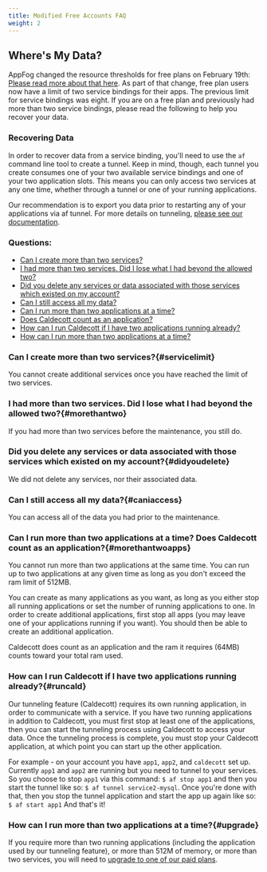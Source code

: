 ```yaml
---
title: Modified Free Accounts FAQ
weight: 2
---
```


## Where's My Data?

AppFog changed the resource thresholds for free plans on February 19th: [Please read more about that here](http://blog.appfog.com/changes-to-appfog-free-plans/). As part of that change, free plan users now have a limit of two service bindings for their apps. The previous limit for service bindings was eight. If you are on a free plan and previously had more than two service bindings, please read the following to help you recover your data.

### Recovering Data

In order to recover data from a service binding, you'll need to use the `af` command line tool to create a tunnel. Keep in mind, though, each tunnel you create consumes one of your two available service bindings and one of your two application slots. This means you can only access two services at any one time, whether through a tunnel or one of your running applications.

Our recommendation is to export you data prior to restarting any of your applications via af tunnel. For more details on tunneling, [please see our documentation](https://docs.appfog.com/services/tunneling).

### Questions:

* [Can I create more than two services?](#servicelimit)
* [I had more than two services. Did I lose what I had beyond the allowed two?](#morethantwo)
* [Did you delete any services or data associated with those services which existed on my account?](#didyoudelete)
* [Can I still access all my data?](#caniaccess)
* [Can I run more than two applications at a time?](#morethantwoapps)
* [Does Caldecott count as an application?](#morethantwoapps)
* [How can I run Caldecott if I have two applications running already?](#runcald)
* [How can I run more than two applications at a time?](#upgrade)


### Can I create more than two services?{#servicelimit}

You cannot create additional services once you have reached the limit of two services.


### I had more than two services. Did I lose what I had beyond the allowed two?{#morethantwo}

If you had more than two services before the maintenance, you still do.


### Did you delete any services or data associated with those services which existed on my account?{#didyoudelete}

We did not delete any services, nor their associated data. 


### Can I still access all my data?{#caniaccess}

You can access all of the data you had prior to the maintenance.


### Can I run more than two applications at a time? Does Caldecott count as an application?{#morethantwoapps}

You cannot run more than two applications at the same time. You can run up to two applications at any given time as long as you don't exceed the ram limit of 512MB. 

You can create as many applications as you want, as long as you either stop all running applications or set the number of running applications to one. In order to create additional applications, first stop all apps (you may leave one of your applications running if you want). You should then be able to create an additional application.

Caldecott does count as an application and the ram it requires (64MB) counts toward your total ram used.


### How can I run Caldecott if I have two applications running already?{#runcald}

Our tunneling feature (Caldecott) requires its own running application, in order to communicate with a service. If you have two running applications in addition to Caldecott, you must first stop at least one of the applications, then you can start the tunneling process using Caldecott to access your data. Once the tunneling process is complete, you must stop your Caldecott application, at which point you can start up the other application.

For example - on your account you have `app1`, `app2`, and `caldecott` set up. Currently `app1` and `app2` are running but you need to tunnel to your services. So you choose to stop `app1` via this command: `$ af stop app1` and then you start the tunnel like so: `$ af tunnel service2-mysql`. Once you're done with that, then you stop the tunnel application and start the app up again like so:  `$ af start app1` And that's it!


### How can I run more than two applications at a time?{#upgrade}

If you require more than two running applications (including the application used by our tunneling feature), or more than 512M of memory, or more than two services, you will need to [upgrade to one of our paid plans](http://www.appfog.com/products/appfog/pricing/).
